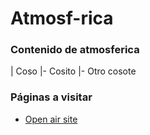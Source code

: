 # Atmosf-rica
### Contenido de atmosferica
| Coso
|- Cosito
  |- Otro cosote

### Páginas a visitar 

- [Open air site](https://bookdown.org/david_carslaw/openair/sec-openair-package.html)